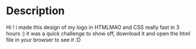 # Description
Hi ! i made this design of my logo in HTMLMAO and CSS really fast in 3 hours :)
it was a quick challenge to show off, download it and open the html file in your browser to see it :D